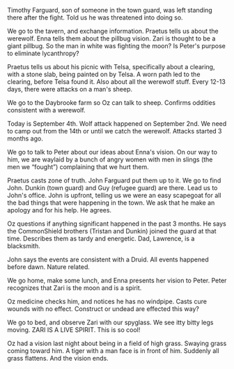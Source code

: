 Timothy Farguard, son of someone in the town guard, was left standing there after the fight. Told us he was threatened into doing so.

We go to the tavern, and exchange information. Praetus tells us about the werewolf. Enna tells them about the pillbug vision. Zari is thought to be a giant pillbug. So the man in white was fighting the moon? Is Peter's purpose to eliminate lycanthropy?

Praetus tells us about his picnic with Telsa, specifically about a clearing, with a stone slab, being painted on by Telsa. A worn path led to the clearing, before Telsa found it. Also about all the werewolf stuff. Every 12-13 days, there were attacks on a man's sheep.

We go to the Daybrooke farm so Oz can talk to sheep. Confirms oddities consistent with a werewolf.

Today is September 4th. Wolf attack happened on September 2nd. We need to 
camp out from the 14th or until we catch the werewolf. Attacks started 3 months ago.

We go to talk to Peter about our ideas about Enna's vision. On our way to him, we are waylaid by a bunch of angry women with men in slings (the men we “fought”) complaining that we hurt them.

Praetus casts zone of truth. John Farguard put them up to it. We go to find John.
Dunkin (town guard) and Guy (refugee guard) are there. Lead us to John's office.
John is upfront, telling us we were an easy scapegoat for all the bad things that were happening in the town. We ask that he make an apology and for his help. He agrees. 

Oz questions if anything significant happened in the past 3 months. He says the CommonShield brothers (Tristan and Dunkin) joined the guard at that time. Describes them as tardy and energetic. Dad, Lawrence, is a blacksmith.

John says the events are consistent with a Druid. All events happened before dawn. Nature related.

We go home, make some lunch, and Enna presents her vision to Peter. Peter recognizes that Zari is the moon and is a spirit.

Oz medicine checks him, and notices he has no windpipe. Casts cure wounds with no effect. Construct or undead are effected this way?

We go to bed, and observe Zari with our spyglass. We see itty bitty legs moving. ZARI IS A LIVE SPIRIT. This is so cool!

Oz had a vision last night about being in a field of high grass. Swaying grass coming toward him. A tiger with a man face is in front of him. Suddenly all grass flattens. And the vision ends.